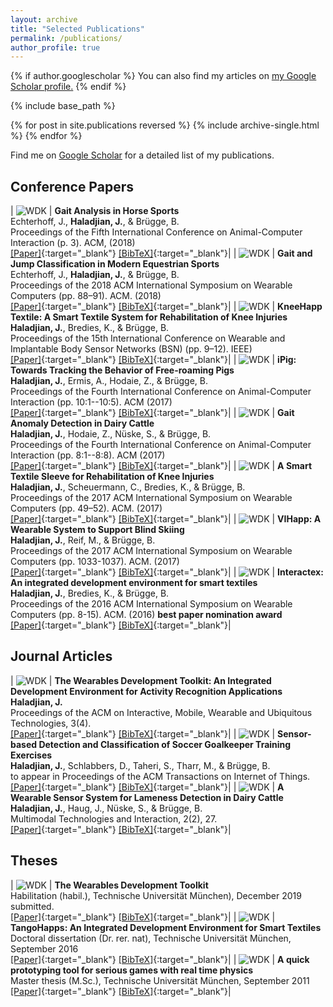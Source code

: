```yaml
---
layout: archive
title: "Selected Publications"
permalink: /publications/
author_profile: true
---
```


{% if author.googlescholar %}
  You can also find my articles on <u><a href="{{author.googlescholar}}">my Google Scholar profile</a>.</u>
{% endif %}

{% include base_path %}

{% for post in site.publications reversed %}
  {% include archive-single.html %}
{% endfor %}

Find me on [Google Scholar](https://scholar.google.de/citations?user=JHgSzRoAAAAJ&hl=en) for a detailed list of my publications.

<style>
table:nth-of-type(1), table:nth-of-type(2), table:nth-of-type(3), table:nth-of-type(4) {
    display:table;
    width:100%;
}
table:nth-of-type(1) td:nth-of-type(1),
table:nth-of-type(2) td:nth-of-type(1),
table:nth-of-type(3) td:nth-of-type(1),
table:nth-of-type(4) td:nth-of-type(1) {
    width:130px;
}
</style>

## Conference Papers

| ![WDK](/publications/echterhoff18gait.png)  | **Gait Analysis in Horse Sports** <br>  Echterhoff, J., **Haladjian, J.**, & Brügge, B. <br> Proceedings of the Fifth International Conference on Animal-Computer Interaction (p. 3). ACM, (2018)<br> [\[Paper\]](https://dl.acm.org/authorize?N699937){:target="_blank"} [\[BibTeX\]](/publications/echterhoff18gait.bib){:target="_blank"}|
| ![WDK](/publications/echterhoff18equestrian.png)  | **Gait and Jump Classification in Modern Equestrian Sports** <br>  Echterhoff, J., **Haladjian, J.**, & Brügge, B. <br> Proceedings of the 2018 ACM International Symposium on Wearable Computers (pp. 88–91). ACM. (2018)<br> [\[Paper\]](https://dl.acm.org/authorize?N699938){:target="_blank"} [\[BibTeX\]](/publications/echterhoff18equestrian.bib){:target="_blank"}|
| ![WDK](/publications/haladjian18kneehapp.png)  | **KneeHapp Textile: A Smart Textile System for Rehabilitation of Knee Injuries** <br>  **Haladjian, J.**, Bredies, K., & Brügge, B. <br> Proceedings of the 15th International Conference on Wearable and Implantable Body Sensor Networks (BSN) (pp. 9–12). IEEE)<br> [\[Paper\]](https://ieeexplore.ieee.org/document/8329646){:target="_blank"} [\[BibTeX\]](/publications/haladjian18kneehapp.bib){:target="_blank"}|
| ![WDK](/publications/haladjian17ipig.png)  | **iPig: Towards Tracking the Behavior of Free-roaming Pigs** <br> **Haladjian, J.**, Ermis, A., Hodaie, Z., & Brügge, B. <br> Proceedings of the Fourth International Conference on Animal-Computer Interaction (pp. 10:1--10:5). ACM (2017)<br> [\[Paper\]](https://dl.acm.org/authorize?N699931){:target="_blank"} [\[BibTeX\]](/publications/haladjian17ipig.bib){:target="_blank"}|
| ![WDK](/publications/haladjian17anomaly.png)  | **Gait Anomaly Detection in Dairy Cattle** <br> **Haladjian, J.**, Hodaie, Z., Nüske, S., & Brügge, B. <br> Proceedings of the Fourth International Conference on Animal-Computer Interaction (pp. 8:1--8:8). ACM (2017)<br> [\[Paper\]](https://dl.acm.org/authorize?N699930){:target="_blank"} [\[BibTeX\]](/publications/haladjian17anomaly.bib){:target="_blank"}|
| ![WDK](/publications/haladjian17sleeve.png)  | **A Smart Textile Sleeve for Rehabilitation of Knee Injuries** <br>  **Haladjian, J.**, Scheuermann, C., Bredies, K., & Brügge, B. <br> Proceedings of the 2017 ACM International Symposium on Wearable Computers (pp. 49–52). ACM. (2017)<br> [\[Paper\]](https://dl.acm.org/authorize?N699934){:target="_blank"} [\[BibTeX\]](/publications/haladjian17sleeve.bib){:target="_blank"}|
| ![WDK](/publications/haladjian2017vihapp.png)  | **VIHapp: A Wearable System to Support Blind Skiing** <br>  **Haladjian, J.**, Reif, M., & Brügge, B. <br> Proceedings of the 2017 ACM International Symposium on Wearable Computers (pp. 1033-1037). ACM. (2017)<br> [\[Paper\]](https://dl.acm.org/authorize?N699945){:target="_blank"} [\[BibTeX\]](/publications/haladjian2017vihapp.bib){:target="_blank"}|
| ![WDK](/publications/haladjian16interactex.png)  | **Interactex: An integrated development environment for smart textiles** <br>  **Haladjian, J.**, Bredies, K., & Brügge, B. <br> Proceedings of the 2016 ACM International Symposium on Wearable Computers (pp. 8-15). ACM. (2016) **best paper nomination award** <br> [\[Paper\]](https://dl.acm.org/authorize?N699946){:target="_blank"} [\[BibTeX\]](/publications/haladjian16interactex.bib){:target="_blank"}|

## Journal Articles

| ![WDK](/publications/haladjian19WDK.png)  | **The Wearables Development Toolkit: An Integrated Development Environment for Activity Recognition Applications** <br> **Haladjian, J.** <br> Proceedings of the ACM on Interactive, Mobile, Wearable and Ubiquitous Technologies, 3(4).<br> [\[Paper\]](/publications/haladjian19WDK.pdf){:target="_blank"} [\[BibTeX\]](/publications/haladjian19WDK.bib){:target="_blank"}|
| ![WDK](/publications/haladjian19goalkeeper.png)  | **Sensor-based Detection and Classification of Soccer Goalkeeper Training Exercises** <br> **Haladjian, J.**, Schlabbers, D., Taheri, S., Tharr, M., & Brügge, B. <br> to appear in Proceedings of the ACM Transactions on Internet of Things. <br> [\[Paper\]](/publications/haladjian19goalkeeper.pdf){:target="_blank"} [\[BibTeX\]](/publications/haladjian19goalkeeper.bib){:target="_blank"}|
| ![WDK](/publications/haladjian18lameness.png)  | **A Wearable Sensor System for Lameness Detection in Dairy Cattle** <br> **Haladjian, J.**, Haug, J., Nüske, S., & Brügge, B. <br> Multimodal Technologies and Interaction, 2(2), 27.<br> [\[Paper\]](https://www.mdpi.com/2414-4088/2/2/27/htm){:target="_blank"} [\[BibTeX\]](/publications/haladjian18lameness.bib){:target="_blank"}|


## Theses

| ![WDK](/publications/haladjian19WDK.png)  | **The Wearables Development Toolkit** <br> Habilitation (habil.), Technische Universität München), December 2019 <br> submitted. <br> [\[Paper\]](/publications/haladjian19habilitation.pdf){:target="_blank"} [\[BibTeX\]](/publications/haladjian19habilitation.bib){:target="_blank"}|
| ![WDK](/publications/haladjian16interactex.png)  | **TangoHapps: An Integrated Development Environment for Smart Textiles** <br> Doctoral dissertation (Dr. rer. nat), Technische Universität München, September 2016<br> [\[Paper\]](/publications/haladjian16tangohapps.pdf){:target="_blank"} [\[BibTeX\]](/publications/haladjian16tangohapps.bib){:target="_blank"}|
| ![WDK](/publications/haladjian11thesis.png)  | **A quick prototyping tool for serious games with real time physics** <br> Master thesis (M.Sc.), Technische Universität München, September 2011<br> [\[Paper\]](/publications/haladjian11thesis.pdf){:target="_blank"} [\[BibTeX\]](/publications/haladjian11thesis.bib){:target="_blank"}|

